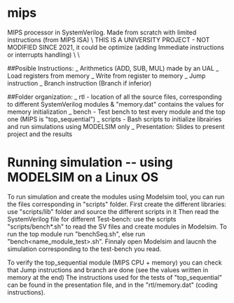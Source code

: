 # mips
  MIPS processor in SystemVerilog. Made from scratch with limited instructions (from MIPS ISA) \\
  THIS IS A UNIVERSITY PROJECT - NOT MODIFIED SINCE 2021, it could be optimize (adding Immediate instructions or interrupts handling) \\ \\
  
  ##Posible Instructions:
    _ Arithmetics (ADD, SUB, MUL) made by an UAL
    _ Load registers from memory
    _ Write from register to memory
    _ Jump instruction
    _ Branch instruction (Branch if inferior)
 
  ##Folder organization:
    _ rtl - location of all the source files, corresponding to different SystemVerilog modules & "memory.dat" contains the values for memory initialization
    _ bench - Test bench to test every module and the top one (MIPS is "top_sequential")
    _ scripts - Bash scripts to initialize librairies and run simulations using MODELSIM only
    _ Presentation: Slides to present project and the results



# Running simulation -- using MODELSIM on a Linux OS
To run simulation and create the modules using Modelsim tool, you can run the files corresponding in "scripts" folder. 
First create the different libraries: use "scripts/lib" folder and source the different scripts in it
Then read the SystemVerilog file for different Test-bench: use the scripts "scripts/bench*.sh" to read the SV files and create modules in Modelsim. To run the top module run "benchSeq.sh", else run "bench<name_module_test>.sh".
Finnaly open Modelsim and laucnh the simulation corresponding to the test-bench you read. 

To verify the top_sequential module (MIPS CPU + memory) you can check that Jump instructions and branch are done (see the values written in memory at the end)
The instructions used for the tests of "top_sequential" can be found in the presentation file, and in the "rtl/memory.dat" (coding instructions).
